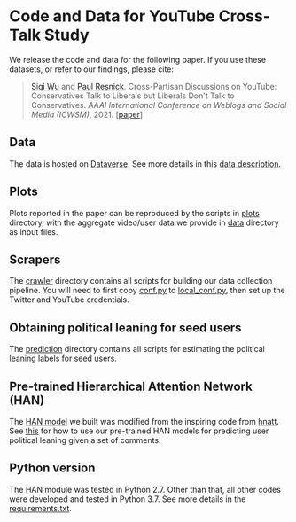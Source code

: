 # Code and Data for YouTube Cross-Talk Study

We release the code and data for the following paper.
If you use these datasets, or refer to our findings, please cite:
> [Siqi Wu](https://avalanchesiqi.github.io/) and [Paul Resnick](https://www.si.umich.edu/people/paul-resnick). Cross-Partisan Discussions on YouTube: Conservatives Talk to Liberals but Liberals Don't Talk to Conservatives. *AAAI International Conference on Weblogs and Social Media (ICWSM)*, 2021. \[[paper](https://avalanchesiqi.github.io/files/icwsm2021crosstalk.pdf)\]

## Data
The data is hosted on [Dataverse](https://dataverse.harvard.edu/dataset.xhtml?persistentId=doi:10.7910/DVN/KF5JC5).
See more details in this [data description](/data/README.md).

## Plots
Plots reported in the paper can be reproduced by the scripts in [plots](/plots) directory, 
with the aggregate video/user data we provide in [data](/data) directory as input files.

## Scrapers
The [crawler](/crawler) directory contains all scripts for building our data collection pipeline.
You will need to first copy [conf.py](/conf/conf.py) to [local_conf.py](/conf/local_conf.py), then set up the Twitter and YouTube credentials.

## Obtaining political leaning for seed users
The [prediction](/prediction) directory contains all scripts for estimating the political leaning labels for seed users.

## Pre-trained Hierarchical Attention Network (HAN)
The [HAN model](/hnatt) we built was modified from the inspiring code from [hnatt](https://github.com/minqi/hnatt).
See [this](/hnatt/README.md) for how to use our pre-trained HAN models for predicting user political leaning given a set of comments.

## Python version
The HAN module was tested in Python 2.7.
Other than that, all other codes were developed and tested in Python 3.7.
See more details in the [requirements.txt](/requirements.txt).